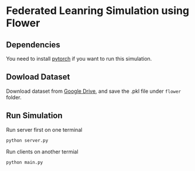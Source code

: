 # Federated Leanring Simulation using Flower


## Dependencies

You need to install [pytorch](https://pytorch.org/) if you want to run this simulation.

## Dowload Dataset

Download dataset from [Google Drive](https://drive.google.com/file/d/1apl4fcAGdrpout6GHzqw0t49kNuDj2rp/view?usp=sharing), and save the .pkl file under `flower` folder.

## Run Simulation

Run server first on one terminal

```bash
python server.py
```

Run clients on another termial


```bash
python main.py
```


